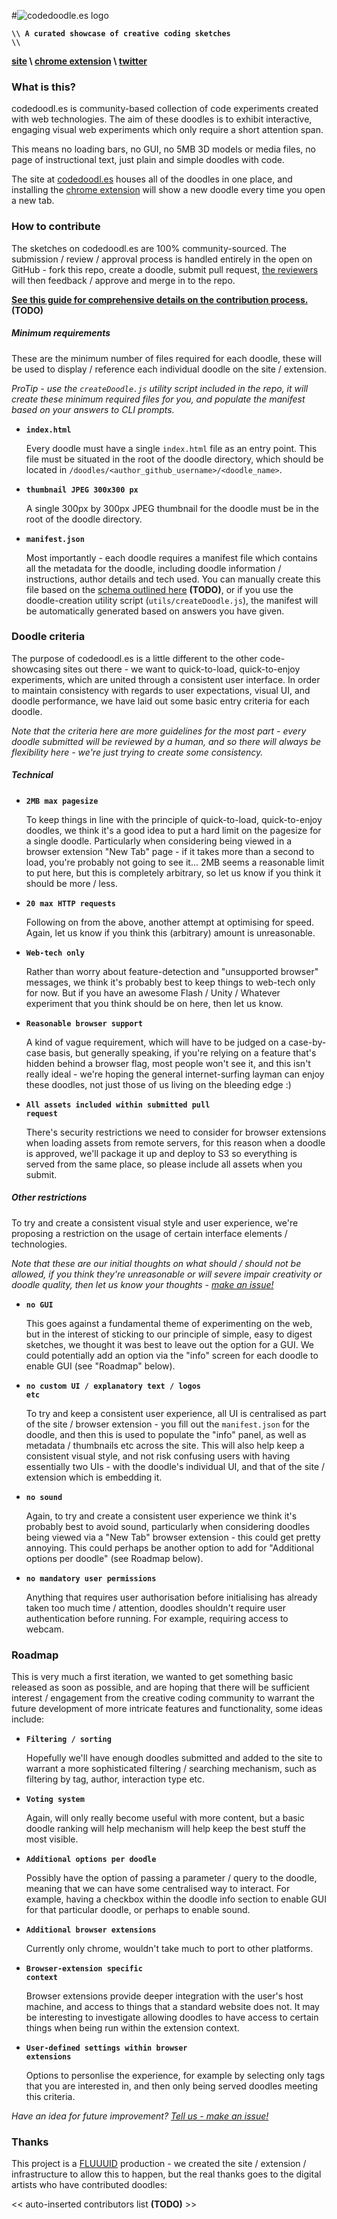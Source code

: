 #![codedoodle.es logo](http://assets.codedoodl.es/readme_logo.png?1)

<code>**\\\\ A curated showcase of creative coding sketches \\\\**</code>

**[site](http://codedoodl.es) \\ [chrome extension](http://codedoodl.es) \\ [twitter](http://twitter.com/codedoodl_es)**

### What is this?

codedoodl.es is community-based collection of code experiments created with web technologies. The aim of these doodles is to exhibit interactive, engaging visual web experiments which only require a short attention span.

This means no loading bars, no GUI, no 5MB 3D models or media files, no page of instructional text, just plain and simple doodles with code.

The site at [codedoodl.es](http://codedoodl.es) houses all of the doodles in one place, and installing the [chrome extension](http://codedoodl.es) will show a new doodle every time you open a new tab.

### How to contribute

The sketches on codedoodl.es are 100% community-sourced. The submission / review / approval process is handled entirely in the open on GitHub - fork this repo, create a doodle, submit pull request, [the reviewers]() will then feedback / approve and merge in to the repo.

**[See this guide for comprehensive details on the contribution process.]() (TODO)**

##### Minimum requirements

These are the minimum number of files required for each doodle, these will be used to display / reference each individual doodle on the site / extension.

_ProTip - use the `createDoodle.js` utility script included in the repo, it will create these minimum required files for you, and populate the manifest based on your answers to CLI prompts._

* <code>**index.html**</code>

	Every doodle must have a single `index.html` file as an entry point. This file must be situated in the root of the doodle directory, which should be located in `/doodles/<author_github_username>/<doodle_name>`.

* <code>**thumbnail JPEG 300x300 px**</code>

	A single 300px by 300px JPEG thumbnail for the doodle must be in the root of the doodle directory.

* <code>**manifest.json**</code>

	Most importantly - each doodle requires a manifest file which contains all the metadata for the doodle, including doodle information / instructions, author details and tech used. You can manually create this file based on the [schema outlined here](here) **(TODO)**, or if you use the doodle-creation utility script (<code>utils/createDoodle.js</code>), the manifest will be automatically generated based on answers you have given.

### Doodle criteria

The purpose of codedoodl.es is a little different to the other code-showcasing sites out there - we want to quick-to-load, quick-to-enjoy experiments, which are united through a consistent user interface. In order to maintain consistency with regards to user expectations, visual UI, and doodle performance, we have laid out some basic entry criteria for each doodle.

_Note that the criteria here are more guidelines for the most part - every doodle submitted will be reviewed by a human, and so there will always be flexibility here - we're just trying to create some consistency._

##### Technical

* <code>**2MB max pagesize**</code>

	To keep things in line with the principle of quick-to-load, quick-to-enjoy doodles, we think it's a good idea to put a hard limit on the pagesize for a single doodle. Particularly when considering being viewed in a browser extension "New Tab" page - if it takes more than a second to load, you're probably not going to see it... 2MB seems a reasonable limit to put here, but this is completely arbitrary, so let us know if you think it should be more / less.

* <code>**20 max HTTP requests**</code>

	Following on from the above, another attempt at optimising for speed. Again, let us know if you think this (arbitrary) amount is unreasonable.

* <code>**Web-tech only**</code>

	Rather than worry about feature-detection and "unsupported browser" messages, we think it's probably best to keep things to web-tech only for now. But if you have an awesome Flash / Unity / Whatever experiment that you think should be on here, then let us know.

* <code>**Reasonable browser support**</code>

	A kind of vague requirement, which will have to be judged on a case-by-case basis, but generally speaking, if you're relying on a feature that's hidden behind a browser flag, most people won't see it, and this isn't really ideal - we're hoping the general internet-surfing layman can enjoy these doodles, not just those of us living on the bleeding edge :)

* <code>**All assets included within submitted pull request**</code>

	There's security restrictions we need to consider for browser extensions when loading assets from remote servers, for this reason when a doodle is approved, we'll package it up and deploy to S3 so everything is served from the same place, so please include all assets when you submit.

##### Other restrictions

To try and create a consistent visual style and user experience, we're proposing a restriction on the usage of certain interface elements / technologies.

_Note that these are our initial thoughts on what should / should not be allowed, if you think they're unreasonable or will severe impair creativity or doodle quality, then let us know your thoughts - [make an issue!](https://github.com/neilcarpenter/codedoodl.es/issues)_

* <code>**no GUI**</code>

	This goes against a fundamental theme of experimenting on the web, but in the interest of sticking to our principle of simple, easy to digest sketches, we thought it was best to leave out the option for a GUI. We could potentially add an option via the "info" screen for each doodle to enable GUI (see "Roadmap" below).

* <code>**no custom UI / explanatory text / logos etc**</code>

	To try and keep a consistent user experience, all UI is centralised as part of the site / browser extension - you fill out the `manifest.json` for the doodle, and then this is used to populate the "info" panel, as well as metadata / thumbnails etc across the site. This will also help keep a consistent visual style, and not risk confusing users with having essentially two UIs - with the doodle's individual UI, and that of the site / extension which is embedding it.

* <code>**no sound**</code>

	Again, to try and create a consistent user experience we think it's probably best to avoid sound, particularly when considering doodles being viewed via a "New Tab" browser extension - this could get pretty annoying. This could perhaps be another option to add for "Additional options per doodle" (see Roadmap below).

* <code>**no mandatory user permissions**</code>

	Anything that requires user authorisation before initialising has already taken too much time / attention, doodles shouldn't require user authentication before running. For example, requiring access to webcam.

### Roadmap

This is very much a first iteration, we wanted to get something basic released as soon as possible, and are hoping that there will be sufficient interest / engagement from the creative coding community to warrant the future development of more intricate features and functionality, some ideas include:
	

* <code>**Filtering / sorting**</code>

	Hopefully we'll have enough doodles submitted and added to the site to warrant a more sophisticated filtering / searching mechanism, such as filtering by tag, author, interaction type etc.

* <code>**Voting system**</code>

	Again, will only really become useful with more content, but a basic doodle ranking will help mechanism will help keep the best stuff the most visible.

* <code>**Additional options per doodle**</code>

	Possibly have the option of passing a parameter / query to the doodle, meaning that we can have some centralised way to interact. For example, having a checkbox within the doodle info section to enable GUI for that particular doodle, or perhaps to enable sound.

* <code>**Additional browser extensions**</code>

	Currently only chrome, wouldn't take much to port to other platforms.

* <code>**Browser-extension specific context**</code>

	Browser extensions provide deeper integration with the user's host machine, and access to things that a standard website does not. It may be interesting to investigate allowing doodles to have access to certain things when being run within the extension context.

* <code>**User-defined settings within browser extensions**</code>

	Options to personlise the experience, for example by selecting only tags that you are interested in, and then only being served doodles meeting this criteria.

_Have an idea for future improvement? [Tell us - make an issue!](https://github.com/neilcarpenter/codedoodl.es/issues)_

### Thanks

This project is a [FLUUUID](http://FLUUU.ID) production - we created the site / extension / infrastructure to allow this to happen, but the real thanks goes to the digital artists who have contributed doodles:

<< auto-inserted contributors list **(TODO)** >>

